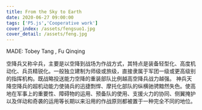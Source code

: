 ```yaml
---
title: From the Sky to Earth
date: 2020-06-27 09:00:00
tags: ['P5.js','Cooperative work']
cover_index: /assets/fengsuo1.jpg
cover_detail: /assets/feng.jpg
---
```


MADE: Tobey Tang , Fu Qinqing


空降兵又称伞兵，主要是以空降到战场为作战方式，其特点是装备轻型化、高度机动化、兵员精锐化。一般独立建制为师级或旅级，直接隶属于军团一级或更高级别的指挥机构。既战略投送能力空降的重装部队比例越高空降兵战力越强。
神兵天降空降兵的超机动能力使骑兵的迅捷剽悍、摩托化部队的纵横驰骋黯然失色。使高地在军事上的重要性、障碍物的运用、预备队的使用、支援火力的协同、侧翼掩护以及佯动和奇袭的运用等长期以来沿用的作战原则都被置于一种完全不同的地位。
